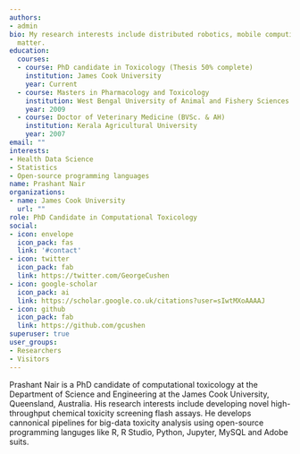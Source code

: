 ```yaml
---
authors:
- admin
bio: My research interests include distributed robotics, mobile computing and programmable
  matter.
education:
  courses:
  - course: PhD candidate in Toxicology (Thesis 50% complete)
    institution: James Cook University 
    year: Current 
  - course: Masters in Pharmacology and Toxicology 
    institution: West Bengal University of Animal and Fishery Sciences 
    year: 2009
  - course: Doctor of Veterinary Medicine (BVSc. & AH)
    institution: Kerala Agricultural University 
    year: 2007
email: ""
interests:
- Health Data Science 
- Statistics 
- Open-source programming languages  
name: Prashant Nair 
organizations:
- name: James Cook University 
  url: ""
role: PhD Candidate in Computational Toxicology 
social:
- icon: envelope
  icon_pack: fas
  link: '#contact'
- icon: twitter
  icon_pack: fab
  link: https://twitter.com/GeorgeCushen
- icon: google-scholar
  icon_pack: ai
  link: https://scholar.google.co.uk/citations?user=sIwtMXoAAAAJ
- icon: github
  icon_pack: fab
  link: https://github.com/gcushen
superuser: true
user_groups:
- Researchers
- Visitors
---
```


Prashant Nair is a PhD candidate of computational toxicology at the Department of Science and Engineering at the James Cook University, Queensland, Australia. His research interests include developing novel high-throughput chemical toxicity screening flash assays. He develops cannonical pipelines for big-data toxicity analysis using open-source programming languges like R, R Studio, Python, Jupyter, MySQL and Adobe suits.   




